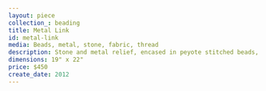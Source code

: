 ```yaml
---
layout: piece
collection_: beading
title: Metal Link
id: metal-link
media: Beads, metal, stone, fabric, thread
description: Stone and metal relief, encased in peyote stitched beads, quilted fabric matted in glassed maple frame 2 inches in depth.
dimensions: 19" x 22"
price: $450
create_date: 2012
---
```

